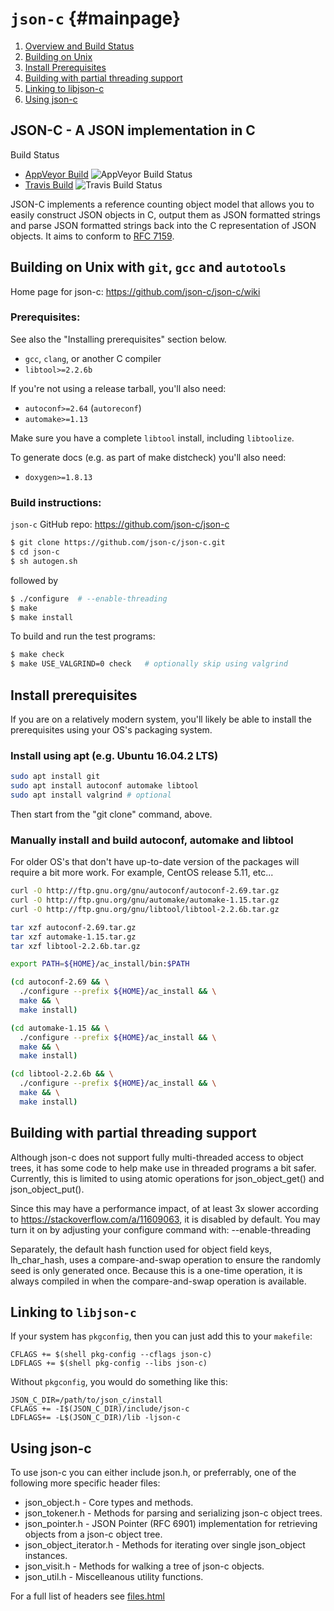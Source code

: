 `json-c`                       {#mainpage}
========

1. [Overview and Build Status](#overview)
2. [Building on Unix](#buildunix)
3. [Install Prerequisites](#installprereq)
4. [Building with partial threading support](#buildthreaded)
5. [Linking to libjson-c](#linking)
6. [Using json-c](#using)

JSON-C - A JSON implementation in C <a name="overview"></a>
-----------------------------------

Build Status
* [AppVeyor Build](https://ci.appveyor.com/project/hawicz/json-c) ![AppVeyor Build Status](https://ci.appveyor.com/api/projects/status/github/json-c/json-c?branch=master&svg=true)
* [Travis Build](https://travis-ci.org/json-c/json-c) ![Travis Build Status](https://travis-ci.org/json-c/json-c.svg?branch=master)

JSON-C implements a reference counting object model that allows you to easily 
construct JSON objects in C, output them as JSON formatted strings and parse 
JSON formatted strings back into the C representation of JSON objects.
It aims to conform to [RFC 7159](https://tools.ietf.org/html/rfc7159).


Building on Unix with `git`, `gcc` and `autotools` <a name="buildunix"></a>
--------------------------------------------------

Home page for json-c: https://github.com/json-c/json-c/wiki

### Prerequisites:

See also the "Installing prerequisites" section below.

 - `gcc`, `clang`, or another C compiler
 - `libtool>=2.2.6b`

If you're not using a release tarball, you'll also need:

 - `autoconf>=2.64` (`autoreconf`)
 - `automake>=1.13`

Make sure you have a complete `libtool` install, including `libtoolize`.

To generate docs (e.g. as part of make distcheck) you'll also need:
 - `doxygen>=1.8.13`

### Build instructions:

`json-c` GitHub repo: https://github.com/json-c/json-c

```sh
$ git clone https://github.com/json-c/json-c.git
$ cd json-c
$ sh autogen.sh
```

followed by

```sh
$ ./configure  # --enable-threading
$ make
$ make install
```

To build and run the test programs:

```sh
$ make check
$ make USE_VALGRIND=0 check   # optionally skip using valgrind
```

Install prerequisites <a name="installprereq"></a>
-----------------------

If you are on a relatively modern system, you'll likely be able to install
the prerequisites using your OS's packaging system.  

### Install using apt (e.g. Ubuntu 16.04.2 LTS)
```sh
sudo apt install git
sudo apt install autoconf automake libtool
sudo apt install valgrind # optional
```

Then start from the "git clone" command, above.

### Manually install and build autoconf, automake and libtool

For older OS's that don't have up-to-date version of the packages will
require a bit more work. For example, CentOS release 5.11, etc...

```sh
curl -O http://ftp.gnu.org/gnu/autoconf/autoconf-2.69.tar.gz
curl -O http://ftp.gnu.org/gnu/automake/automake-1.15.tar.gz
curl -O http://ftp.gnu.org/gnu/libtool/libtool-2.2.6b.tar.gz

tar xzf autoconf-2.69.tar.gz
tar xzf automake-1.15.tar.gz
tar xzf libtool-2.2.6b.tar.gz

export PATH=${HOME}/ac_install/bin:$PATH

(cd autoconf-2.69 && \
  ./configure --prefix ${HOME}/ac_install && \
  make && \
  make install)

(cd automake-1.15 && \
  ./configure --prefix ${HOME}/ac_install && \
  make && \
  make install)

(cd libtool-2.2.6b && \
  ./configure --prefix ${HOME}/ac_install && \
  make && \
  make install)
```


Building with partial threading support <a name="buildthreaded"></a>
----------------------------------------

Although json-c does not support fully multi-threaded access to
object trees, it has some code to help make use in threaded programs
a bit safer.  Currently, this is limited to using atomic operations for
json_object_get() and json_object_put().

Since this may have a performance impact, of at least 3x slower
according to https://stackoverflow.com/a/11609063, it is disabled by
default.  You may turn it on by adjusting your configure command with:
   --enable-threading

Separately, the default hash function used for object field keys,
lh_char_hash, uses a compare-and-swap operation to ensure the randomly
seed is only generated once.  Because this is a one-time operation, it
is always compiled in when the compare-and-swap operation is available.


Linking to `libjson-c` <a name="linking">
----------------------

If your system has `pkgconfig`,
then you can just add this to your `makefile`:

```make
CFLAGS += $(shell pkg-config --cflags json-c)
LDFLAGS += $(shell pkg-config --libs json-c)
```

Without `pkgconfig`, you would do something like this:

```make
JSON_C_DIR=/path/to/json_c/install
CFLAGS += -I$(JSON_C_DIR)/include/json-c
LDFLAGS+= -L$(JSON_C_DIR)/lib -ljson-c
```


Using json-c <a name="using">
------------

To use json-c you can either include json.h, or preferrably, one of the
following more specific header files:

* json_object.h  - Core types and methods.
* json_tokener.h - Methods for parsing and serializing json-c object trees.
* json_pointer.h - JSON Pointer (RFC 6901) implementation for retrieving
                   objects from a json-c object tree.
* json_object_iterator.h - Methods for iterating over single json_object instances.
* json_visit.h   - Methods for walking a tree of json-c objects.
* json_util.h    - Miscelleanous utility functions.

For a full list of headers see [files.html](files.html)

